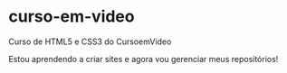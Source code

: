 # curso-em-video
 Curso de HTML5 e CSS3 do CursoemVideo

Estou aprendendo a criar sites e agora vou gerenciar meus repositórios!
